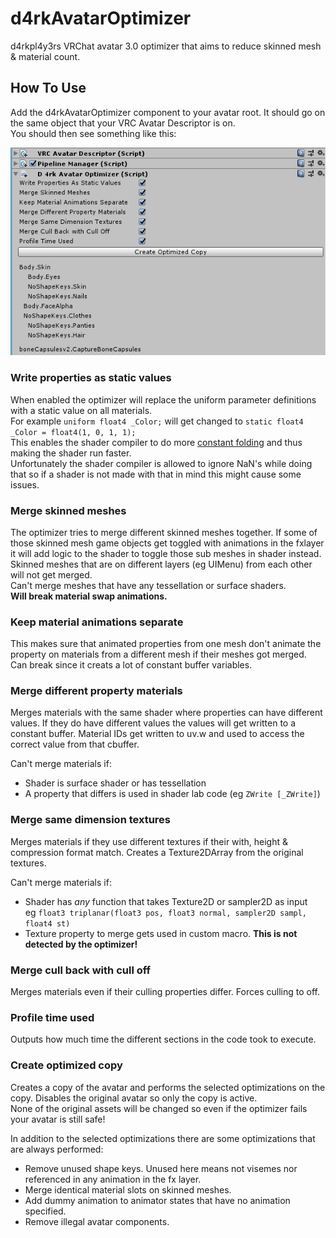 # d4rkAvatarOptimizer
d4rkpl4y3rs VRChat avatar 3.0 optimizer that aims to reduce skinned mesh & material count.
## How To Use
Add the d4rkAvatarOptimizer component to your avatar root. It should go on the same object that your VRC Avatar Descriptor is on.  
You should then see something like this:

![Example Screenshot](./ExampleImages/example0.png)
### Write properties as static values
When enabled the optimizer will replace the uniform parameter definitions with a static value on all materials.  
For example `uniform float4 _Color;` will get changed to `static float4 _Color = float4(1, 0, 1, 1);`  
This enables the shader compiler to do more [constant folding](https://en.wikipedia.org/wiki/Constant_folding) and thus making the shader run faster.  
Unfortunately the shader compiler is allowed to ignore NaN's while doing that so if a shader is not made with that in mind this might cause some issues.
### Merge skinned meshes
The optimizer tries to merge different skinned meshes together.
If some of those skinned mesh game objects get toggled with animations in the fxlayer it will add logic to the shader to toggle those sub meshes in shader instead.
Skinned meshes that are on different layers (eg UIMenu) from each other will not get merged.  
Can't merge meshes that have any tessellation or surface shaders.  
**Will break material swap animations.**
### Keep material animations separate
This makes sure that animated properties from one mesh don't animate the property on materials from a different mesh if their meshes got merged.
Can break since it creats a lot of constant buffer variables.
### Merge different property materials
Merges materials with the same shader where properties can have different values.
If they do have different values the values will get written to a constant buffer.
Material IDs get written to uv.w and used to access the correct value from that cbuffer.

Can't merge materials if:
* Shader is surface shader or has tessellation
* A property that differs is used in shader lab code (eg `ZWrite [_ZWrite]`)
### Merge same dimension textures
Merges materials if they use different textures if their with, height & compression format match.
Creates a Texture2DArray from the original textures.

Can't merge materials if:
* Shader has *any* function that takes Texture2D or sampler2D as input  
  eg `float3 triplanar(float3 pos, float3 normal, sampler2D sampl, float4 st)`
* Texture property to merge gets used in custom macro. **This is not detected by the optimizer!**
### Merge cull back with cull off
Merges materials even if their culling properties differ. Forces culling to off.
### Profile time used
Outputs how much time the different sections in the code took to execute.
### Create optimized copy
Creates a copy of the avatar and performs the selected optimizations on the copy.
Disables the original avatar so only the copy is active.  
None of the original assets will be changed so even if the optimizer fails your avatar is still safe!

In addition to the selected optimizations there are some optimizations that are always performed:
* Remove unused shape keys. Unused here means not visemes nor referenced in any animation in the fx layer.
* Merge identical material slots on skinned meshes.
* Add dummy animation to animator states that have no animation specified.
* Remove illegal avatar components.
